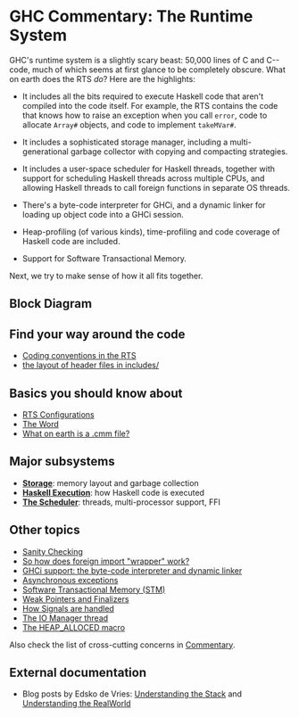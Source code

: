 # GHC Commentary: The Runtime System


GHC's runtime system is a slightly scary beast: 50,000 lines of C and C-- code, much of which seems at first glance to be completely obscure.  What on earth does the RTS *do*?  Here are the highlights:

- It includes all the bits required to execute Haskell code that aren't compiled into the code itself.
  For example, the RTS contains the code that knows how to raise an exception when you call `error`,
  code to allocate `Array#` objects, and code to implement `takeMVar#`.

- It includes a sophisticated storage manager, including a multi-generational garbage collector with copying
  and compacting strategies.

- It includes a user-space scheduler for Haskell threads, together with support for scheduling Haskell threads
  across multiple CPUs, and allowing Haskell threads to call foreign functions in separate OS threads.

- There's a byte-code interpreter for GHCi, and a dynamic linker for loading up object code into a GHCi session.

- Heap-profiling (of various kinds), time-profiling and code coverage of Haskell code are included.

- Support for Software Transactional Memory.


Next, we try to make sense of how it all fits together.

## Block Diagram

[](/trac/ghc/attachment/wiki/Commentary/Rts/rts-overview.png)

## Find your way around the code

- [Coding conventions in the RTS](commentary/rts/conventions)
- [the layout of header files in includes/](commentary/source-tree/includes)

## Basics you should know about

- [RTS Configurations](commentary/rts/config)
- [The Word](commentary/rts/word)
- [What on earth is a .cmm file?](commentary/rts/cmm)

## Major subsystems

- **[Storage](commentary/rts/storage)**: memory layout and garbage collection
- **[Haskell Execution](commentary/rts/haskell-execution)**: how Haskell code is executed
- **[The Scheduler](commentary/rts/scheduler)**: threads, multi-processor support, FFI

## Other topics

- [Sanity Checking](commentary/rts/sanity)
- [So how does foreign import "wrapper" work?](commentary/rts/ffi)
- [GHCi support: the byte-code interpreter and dynamic linker](commentary/rts/interpreter)
- [Asynchronous exceptions](commentary/rts/async-exceptions)
- [Software Transactional Memory (STM)](commentary/rts/stm)
- [Weak Pointers and Finalizers](commentary/rts/weak)
- [How Signals are handled](commentary/rts/signals)
- [The IO Manager thread](commentary/rts/io-manager)
- [The HEAP_ALLOCED macro](commentary/heap-alloced)


Also check the list of cross-cutting concerns in [Commentary](commentary).


## External documentation


- Blog posts by Edsko de Vries: [ Understanding the Stack](http://www.well-typed.com/blog/94/) and [ Understanding the RealWorld](http://www.well-typed.com/blog/95/)
